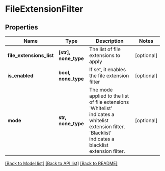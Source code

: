 # FileExtensionFilter


## Properties
Name | Type | Description | Notes
------------ | ------------- | ------------- | -------------
**file_extensions_list** | **[str], none_type** | The list of file extensions to apply | [optional] 
**is_enabled** | **bool, none_type** | If set, it enables the file extension filter | [optional] 
**mode** | **str, none_type** | The mode applied to the list of file extensions   &#39;Whitelist&#39; indicates a whitelist extension filter.   &#39;Blacklist&#39; indicates a blacklist extension filter. | [optional] 

[[Back to Model list]](../README.md#documentation-for-models) [[Back to API list]](../README.md#documentation-for-api-endpoints) [[Back to README]](../README.md)


